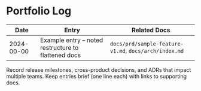 # Portfolio Log

| Date | Entry | Related Docs |
| --- | --- | --- |
| 2024-00-00 | Example entry – noted restructure to flattened docs | `docs/prd/sample-feature-v1.md`, `docs/arch/index.md` |

Record release milestones, cross-product decisions, and ADRs that impact multiple teams. Keep entries brief (one line each) with links to supporting docs.
